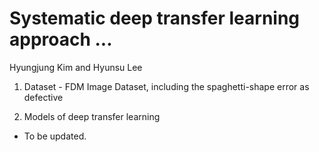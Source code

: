 # Systematic deep transfer learning approach ...

Hyungjung Kim and Hyunsu Lee

1. Dataset - FDM Image Dataset, including the spaghetti-shape error as defective

2. Models of deep transfer learning
 - To be updated.